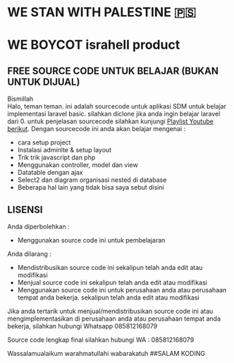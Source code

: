 # WE STAN WITH PALESTINE 🇵🇸
# WE BOYCOT israhell product

## FREE SOURCE CODE UNTUK BELAJAR (BUKAN UNTUK DIJUAL)

<p>Bismillah<br>
Halo, teman teman. ini adalah sourcecode untuk aplikasi SDM untuk belajar implementasi laravel basic. silahkan diclone jika anda ingin belajar laravel dari 0. untuk penjelasan sourcecode silahkan kunjungi <a href="https://www.youtube.com/watch?v=zO8xyYkQzI4&list=PLSRIIM_sTdZb96GN8nQLvPKqcfALv2fCL">Playlist Youtube berikut</a>. Dengan sourcecode ini anda akan belajar mengenai :

- cara setup project
- Instalasi adminlte & setup layout
- Trik trik javascript dan php
- Menggunakan controller, model dan view
- Datatable dengan ajax
- Select2 dan diagram organisasi nested di database
- Beberapa hal lain yang tidak bisa saya sebut disini
</p>

## LISENSI
Anda diperbolehkan :
- Menggunakan source code ini untuk pembelajaran

Anda dilarang :
- Mendistribusikan source code ini sekalipun telah anda edit atau modifikasi
- Menjual source code ini sekalipun telah anda edit atau modifikasi
- Menggunakan source code ini untuk perusahaan anda atau perusahaan tempat anda bekerja. sekalipun telah anda edit atau modifikasi

Jika anda tertarik untuk menjual/mendistribusikan source code ini atau mengimplementasikan di perusahaan anda atau perusahaan tempat anda bekerja, silahkan hubungi Whatsapp 085812168079

Source code lengkap final silahkan hubungi WA : 085812168079

Wassalamualaikum warahmatullahi wabarakatuh
##SALAM KODING
